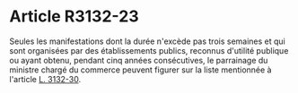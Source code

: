 # Article R3132-23

  
Seules les manifestations dont la durée n'excède pas trois semaines et qui sont organisées par des établissements publics, reconnus d'utilité publique ou ayant obtenu, pendant cinq années consécutives, le parrainage du ministre chargé du commerce peuvent figurer sur la liste mentionnée à l'article [L. 3132-30][1].

 [1]: /affichCodeArticle.do?cidTexte=LEGITEXT000006072050&idArticle=LEGIARTI000006902609&dateTexte=&categorieLien=cid